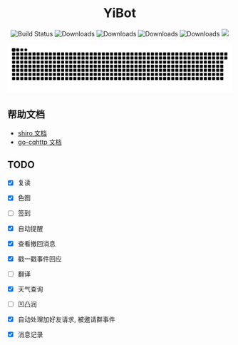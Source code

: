 <div align="center">
  <div><h1>YiBot</h1></div>
  <div>
    <img
      src="https://img.shields.io/badge/yibot-0.1-success.svg"
      alt="Build Status"
    />
    <img
      src="https://img.shields.io/badge/Spring%20Boot-2.3.12.RELEASE-blue.svg"
      alt="Downloads"
    />
    <img
      src="https://img.shields.io/badge/shiro-1.4.0-blue.svg"
      alt="Downloads"
    />
    <img
      src="https://img.shields.io/badge/go--cqhttp-1.0.0--rc3-blue.svg"
      alt="Downloads"
    />
    <img
      src="https://img.shields.io/badge/oneBot-11-blue.svg"
      alt="Downloads"
    />
    <img
      src="https://visitor-badge.glitch.me/badge?page_id=yixihan.yibot&left_color=green&right_color=red"
    />
  </div>
</div>
<div align="center">

![](https://github.com/yixihan/yibot/blob/master/assets/github-contribution-grid-snake.svg)
</div>


## 帮助文档

- [shiro 文档](https://misakatat.github.io/shiro-docs/)
- [go-cqhttp 文档](https://docs.go-cqhttp.org/)


## TODO
- [x] 复读
- [x] 色图
- [ ] 签到
- [x] 自动提醒
- [x] 查看撤回消息
- [x] 戳一戳事件回应
- [ ] 翻译
- [x] 天气查询
- [ ] 凹凸润
- [x] 自动处理加好友请求, 被邀请群事件
- [x] 消息记录

